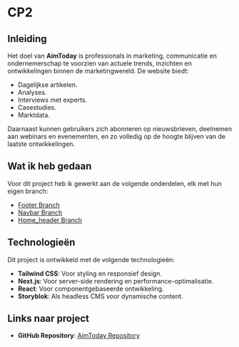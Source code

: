 # CP2

## Inleiding

Het doel van **AimToday** is professionals in marketing, communicatie en ondernemerschap te voorzien van actuele trends, inzichten en ontwikkelingen binnen de marketingwereld. De website biedt:

- Dagelijkse artikelen.
- Analyses.
- Interviews met experts.
- Casestudies.
- Marktdata.

Daarnaast kunnen gebruikers zich abonneren op nieuwsbrieven, deelnemen aan webinars en evenementen, en zo volledig op de hoogte blijven van de laatste ontwikkelingen.

## Wat ik heb gedaan

Voor dit project heb ik gewerkt aan de volgende onderdelen, elk met hun eigen branch:

- [Footer Branch](https://github.com/Teunert2/CP2/tree/main/code/Footer)
- [Navbar Branch](https://github.com/Teunert2/CP2/tree/main/code/Navbar)
- [Home_header Branch](https://github.com/Teunert2/CP2/tree/main/code/Home_header)

## Technologieën

Dit project is ontwikkeld met de volgende technologieën:

- **Tailwind CSS**: Voor styling en responsief design.
- **Next.js**: Voor server-side rendering en performance-optimalisatie.
- **React**: Voor componentgebaseerde ontwikkeling.
- **Storyblok**: Als headless CMS voor dynamische content.

## Links naar project

- **GitHub Repository**: [AimToday Repository](https://github.com/SpagettBro/aim-today)
